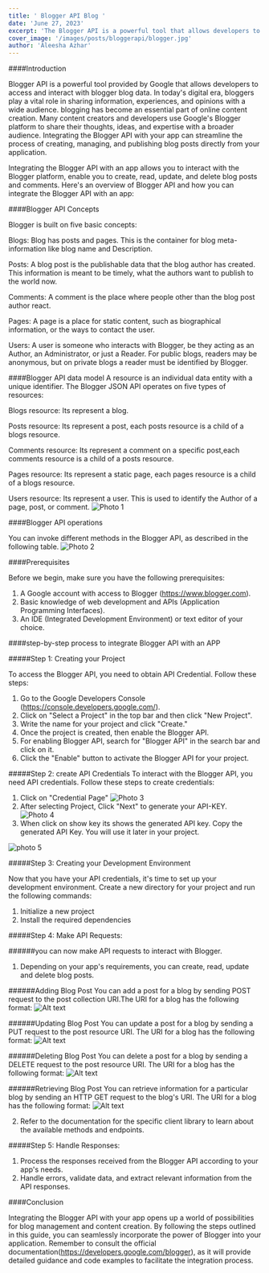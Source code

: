 ```yaml
---
title: ' Blogger API Blog '
date: 'June 27, 2023'
excerpt: 'The Blogger API is a powerful tool that allows developers to interact with the Blogger platform, enabling them to create, manage, and access blog content.'
cover_image: '/images/posts/bloggerapi/blogger.jpg'
author: 'Aleesha Azhar'
---
```


####Introduction

Blogger API is a powerful tool provided by Google that allows developers to access and interact with blogger blog data. In today's digital era, bloggers play a vital role in sharing information, experiences, and opinions with a wide audience. blogging has become an essential part of online content creation. Many content creators and developers use Google's Blogger platform to share their thoughts, ideas, and expertise with a broader audience. Integrating the Blogger API with your app can streamline the process of creating, managing, and publishing blog posts directly from your application.

Integrating the Blogger API with an app allows you to interact with the Blogger platform, enable you to create, read, update, and delete blog posts and comments. Here's an overview of Blogger API and how you can integrate the Blogger API with an app:

####Blogger API Concepts

Blogger is built on five basic concepts:

Blogs: Blog has posts and pages. This is the container for blog meta-information like blog name and Description.

Posts: A blog post is the publishable data that the blog author has created. This information is meant to be timely, what the authors want to publish to the world now.

Comments: A comment is the place where people other than the blog post author react.

Pages: A page is a place for static content, such as biographical information, or the ways to contact the user.

Users: A user is someone who interacts with Blogger, be they acting as an Author, an Administrator, or just a Reader. For public blogs, readers may be anonymous, but on private blogs a reader must be identified by Blogger.

####Blogger API data model
A resource is an individual data entity with a unique identifier. The Blogger JSON API operates on five types of resources:

Blogs resource: Its represent a blog.

Posts resource: Its represent a post, each posts resource is a child of a blogs resource.

Comments resource: Its represent a comment on a specific post,each comments resource is a child of a posts resource.

Pages resource: Its represent a static page, each pages resource is a child of a blogs resource.

Users resource: Its represent a user. This is used to identify the Author of a page, post, or comment.
![Photo 1](/images/posts/bloggerapi/datamodal.png)

####Blogger API operations

You can invoke different methods in the Blogger API, as described in the following table.
![Photo 2](/images/posts/bloggerapi/operation.png)

####Prerequisites

Before we begin, make sure you have the following prerequisites:

1. A Google account with access to Blogger (https://www.blogger.com).
2. Basic knowledge of web development and APIs (Application Programming Interfaces).
3. An IDE (Integrated Development Environment) or text editor of your choice.

####step-by-step process to integrate Blogger API with an APP

#####Step 1: Creating your Project

To access the Blogger API, you need to obtain API Credential. Follow these steps:

1. Go to the Google Developers Console (https://console.developers.google.com/).
2. Click on "Select a Project" in the top bar and then click "New Project".
3. Write the name for your project and click "Create."
4. Once the project is created, then enable the Blogger API.
5. For enabling Blogger API, search for "Blogger API" in the search bar and click on it.
6. Click the "Enable" button to activate the Blogger API for your project.

#####Step 2: create API Credentials
To interact with the Blogger API, you need API credentials. Follow these steps to create credentials:

1. Click on "Credential Page"
   ![Photo 3](/images/posts/bloggerapi/SS.png)
2. After selecting Project, Click "Next" to generate your API-KEY.
   ![Photo 4](/images/posts/bloggerapi/SS1.png)
3. When click on show key its shows the generated API key. Copy the generated API Key. You will use it later in your project.

![photo 5](/images/posts/bloggerapi/key.png)

#####Step 3: Creating your Development Environment

Now that you have your API credentials, it's time to set up your development environment. Create a new directory for your project and run the following commands:

1. Initialize a new project
2. Install the required dependencies

#####Step 4: Make API Requests:

######you can now make API requests to interact with Blogger.

1. Depending on your app's requirements, you can create, read, update and delete blog posts.

######Adding Blog Post
You can add a post for a blog by sending POST request to the post collection URI.The URI for a blog has the following format:
![Alt text](/images/posts/bloggerapi/add.png)

######Updating Blog Post
You can update a post for a blog by sending a PUT request to the post resource URI. The URI for a blog has the following format:
![Alt text](/images/posts/bloggerapi/update.png)

######Deleting Blog Post
You can delete a post for a blog by sending a DELETE request to the post resource URI. The URI for a blog has the following format:
![Alt text](/images/posts/bloggerapi/delete.png)

######Retrieving Blog Post
You can retrieve information for a particular blog by sending an HTTP GET request to the blog's URI. The URI for a blog has the following format:
![Alt text](/images/posts/bloggerapi/retrieve.png)

2.  Refer to the documentation for the specific client library to learn about the available methods and endpoints.

#####Step 5: Handle Responses:

1. Process the responses received from the Blogger API according to your app's needs.
2. Handle errors, validate data, and extract relevant information from the API responses.

####Conclusion

Integrating the Blogger API with your app opens up a world of possibilities for blog management and content creation. By following the steps outlined in this guide, you can seamlessly incorporate the power of Blogger into your application. Remember to consult the official documentation(https://developers.google.com/blogger), as it will provide detailed guidance and code examples to facilitate the integration process.
